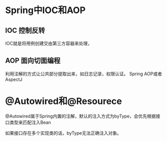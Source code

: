 # Spring中IOC和AOP

## IOC 控制反转

IOC就是将用例创建交由第三方容器来处理，



## AOP 面向切面编程

利用注解的方式让公共部分提取出来，如日志记录，权限认证。 Spring AOP或者AspectJ



# @Autowired和@Resourece

@Autowired属于Spring内置的注解，默认的注入方式为byType，会优先根据接口类型来匹配注入Bean

如果接口存在多个实现类的话，byType无法正确注入对象。